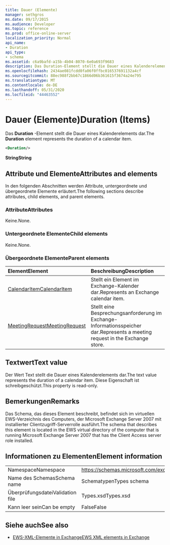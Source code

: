 ```yaml
---
title: Dauer (Elemente)
manager: sethgros
ms.date: 09/17/2015
ms.audience: Developer
ms.topic: reference
ms.prod: office-online-server
localization_priority: Normal
api_name:
- Duration
api_type:
- schema
ms.assetid: c6a9bafd-a15b-4b04-8070-6e0a693f9683
description: Das Duration-Element stellt die Dauer eines Kalenderelements dar.
ms.openlocfilehash: 2434ae081fcdd0fa06f0ffbc016537691132a4cf
ms.sourcegitcommit: 88ec988f2bb67c1866d06b361615f3674a24e795
ms.translationtype: MT
ms.contentlocale: de-DE
ms.lasthandoff: 05/31/2020
ms.locfileid: "44463552"
---
```

# <a name="duration-items"></a><span data-ttu-id="fbd9f-103">Dauer (Elemente)</span><span class="sxs-lookup"><span data-stu-id="fbd9f-103">Duration (Items)</span></span>

<span data-ttu-id="fbd9f-104">Das **Duration** -Element stellt die Dauer eines Kalenderelements dar.</span><span class="sxs-lookup"><span data-stu-id="fbd9f-104">The **Duration** element represents the duration of a calendar item.</span></span> 
  
```xml
<Duration/>
```

 <span data-ttu-id="fbd9f-105">**String**</span><span class="sxs-lookup"><span data-stu-id="fbd9f-105">**String**</span></span>
## <a name="attributes-and-elements"></a><span data-ttu-id="fbd9f-106">Attribute und Elemente</span><span class="sxs-lookup"><span data-stu-id="fbd9f-106">Attributes and elements</span></span>

<span data-ttu-id="fbd9f-107">In den folgenden Abschnitten werden Attribute, untergeordnete und übergeordnete Elemente erläutert.</span><span class="sxs-lookup"><span data-stu-id="fbd9f-107">The following sections describe attributes, child elements, and parent elements.</span></span>
  
### <a name="attributes"></a><span data-ttu-id="fbd9f-108">Attribute</span><span class="sxs-lookup"><span data-stu-id="fbd9f-108">Attributes</span></span>

<span data-ttu-id="fbd9f-109">Keine.</span><span class="sxs-lookup"><span data-stu-id="fbd9f-109">None.</span></span>
  
### <a name="child-elements"></a><span data-ttu-id="fbd9f-110">Untergeordnete Elemente</span><span class="sxs-lookup"><span data-stu-id="fbd9f-110">Child elements</span></span>

<span data-ttu-id="fbd9f-111">Keine.</span><span class="sxs-lookup"><span data-stu-id="fbd9f-111">None.</span></span>
  
### <a name="parent-elements"></a><span data-ttu-id="fbd9f-112">Übergeordnete Elemente</span><span class="sxs-lookup"><span data-stu-id="fbd9f-112">Parent elements</span></span>

|<span data-ttu-id="fbd9f-113">**Element**</span><span class="sxs-lookup"><span data-stu-id="fbd9f-113">**Element**</span></span>|<span data-ttu-id="fbd9f-114">**Beschreibung**</span><span class="sxs-lookup"><span data-stu-id="fbd9f-114">**Description**</span></span>|
|:-----|:-----|
|[<span data-ttu-id="fbd9f-115">CalendarItem</span><span class="sxs-lookup"><span data-stu-id="fbd9f-115">CalendarItem</span></span>](calendaritem.md) <br/> |<span data-ttu-id="fbd9f-116">Stellt ein Element im Exchange-Kalender dar.</span><span class="sxs-lookup"><span data-stu-id="fbd9f-116">Represents an Exchange calendar item.</span></span>  <br/> |
|[<span data-ttu-id="fbd9f-117">MeetingRequest</span><span class="sxs-lookup"><span data-stu-id="fbd9f-117">MeetingRequest</span></span>](meetingrequest.md) <br/> |<span data-ttu-id="fbd9f-118">Stellt eine Besprechungsanforderung im Exchange-Informationsspeicher dar.</span><span class="sxs-lookup"><span data-stu-id="fbd9f-118">Represents a meeting request in the Exchange store.</span></span>  <br/> |
   
## <a name="text-value"></a><span data-ttu-id="fbd9f-119">Textwert</span><span class="sxs-lookup"><span data-stu-id="fbd9f-119">Text value</span></span>

<span data-ttu-id="fbd9f-120">Der Wert Text stellt die Dauer eines Kalenderelements dar.</span><span class="sxs-lookup"><span data-stu-id="fbd9f-120">The text value represents the duration of a calendar item.</span></span> <span data-ttu-id="fbd9f-121">Diese Eigenschaft ist schreibgeschützt.</span><span class="sxs-lookup"><span data-stu-id="fbd9f-121">This property is read-only.</span></span>
  
## <a name="remarks"></a><span data-ttu-id="fbd9f-122">Bemerkungen</span><span class="sxs-lookup"><span data-stu-id="fbd9f-122">Remarks</span></span>

<span data-ttu-id="fbd9f-123">Das Schema, das dieses Element beschreibt, befindet sich im virtuellen EWS-Verzeichnis des Computers, der Microsoft Exchange Server 2007 mit installierter Clientzugriff-Serverrolle ausführt.</span><span class="sxs-lookup"><span data-stu-id="fbd9f-123">The schema that describes this element is located in the EWS virtual directory of the computer that is running Microsoft Exchange Server 2007 that has the Client Access server role installed.</span></span>
  
## <a name="element-information"></a><span data-ttu-id="fbd9f-124">Informationen zu Elementen</span><span class="sxs-lookup"><span data-stu-id="fbd9f-124">Element information</span></span>

|||
|:-----|:-----|
|<span data-ttu-id="fbd9f-125">Namespace</span><span class="sxs-lookup"><span data-stu-id="fbd9f-125">Namespace</span></span>  <br/> |https://schemas.microsoft.com/exchange/services/2006/types  <br/> |
|<span data-ttu-id="fbd9f-126">Name des Schemas</span><span class="sxs-lookup"><span data-stu-id="fbd9f-126">Schema name</span></span>  <br/> |<span data-ttu-id="fbd9f-127">Schematypen</span><span class="sxs-lookup"><span data-stu-id="fbd9f-127">Types schema</span></span>  <br/> |
|<span data-ttu-id="fbd9f-128">Überprüfungsdatei</span><span class="sxs-lookup"><span data-stu-id="fbd9f-128">Validation file</span></span>  <br/> |<span data-ttu-id="fbd9f-129">Types.xsd</span><span class="sxs-lookup"><span data-stu-id="fbd9f-129">Types.xsd</span></span>  <br/> |
|<span data-ttu-id="fbd9f-130">Kann leer sein</span><span class="sxs-lookup"><span data-stu-id="fbd9f-130">Can be empty</span></span>  <br/> |<span data-ttu-id="fbd9f-131">False</span><span class="sxs-lookup"><span data-stu-id="fbd9f-131">False</span></span>  <br/> |
   
## <a name="see-also"></a><span data-ttu-id="fbd9f-132">Siehe auch</span><span class="sxs-lookup"><span data-stu-id="fbd9f-132">See also</span></span>

- [<span data-ttu-id="fbd9f-133">EWS-XML-Elemente in Exchange</span><span class="sxs-lookup"><span data-stu-id="fbd9f-133">EWS XML elements in Exchange</span></span>](ews-xml-elements-in-exchange.md)

